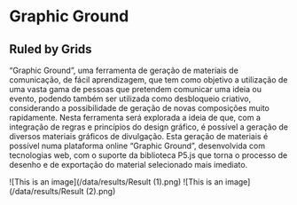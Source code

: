 # Graphic Ground 
## Ruled by Grids

“Graphic Ground”, uma ferramenta de geração de materiais de comunicação, de fácil aprendizagem, que tem como objetivo a utilização de uma vasta gama de pessoas que pretendem comunicar uma ideia ou evento, podendo também ser utilizada como desbloqueio criativo, considerando a possibilidade de geração de novas composições muito rapidamente. Nesta ferramenta será explorada a ideia de que, com a integração de regras e princípios do design gráfico, é possível a geração de diversos materiais gráficos de divulgação. Esta geração de materiais é possível numa plataforma online “Graphic Ground”, desenvolvida com tecnologias web, com o suporte da biblioteca P5.js que torna o processo de desenho e de exportação do material selecionado mais imediato.

![This is an image](/data/results/Result (1).png)
![This is an image](/data/results/Result (2).png)
